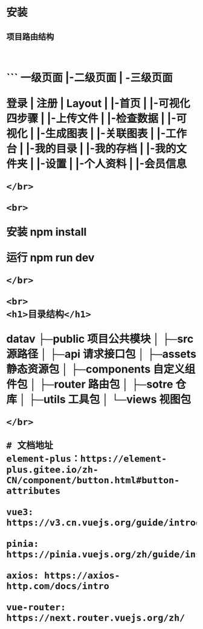 <h1>安装</h1>

<h2>项目路由结构<h1>
<br>
```
一级页面
|-二级页面
|  -三级页面



登录
|
注册
|
Layout
|
|-首页
|
|-可视化四步骤
|  |-上传文件
|  |-检查数据
|  |-可视化
|  |-生成图表
|
|-关联图表
|
|-工作台
|
|-我的目录
|  |-我的存档
|  |-我的文件夹
|
|-设置
|  |-个人资料
|  |-会员信息
```
</br>

<br>

```
安装
npm install

运行
npm run dev
```
</br>

<br>
<h1>目录结构</h1>

```
datav
├─public  项目公共模块
│
├─src 源路径
│  ├─api 请求接口包
│  ├─assets 静态资源包
│  ├─components 自定义组件包
│  ├─router 路由包
│  ├─sotre  仓库
│  ├─utils 工具包
│  └─views 视图包

```
</br>

# 文档地址
element-plus：https://element-plus.gitee.io/zh-CN/component/button.html#button-attributes

vue3: https://v3.cn.vuejs.org/guide/introduction.html

pinia: https://pinia.vuejs.org/zh/guide/installation.html

axios: https://axios-http.com/docs/intro

vue-router: https://next.router.vuejs.org/zh/